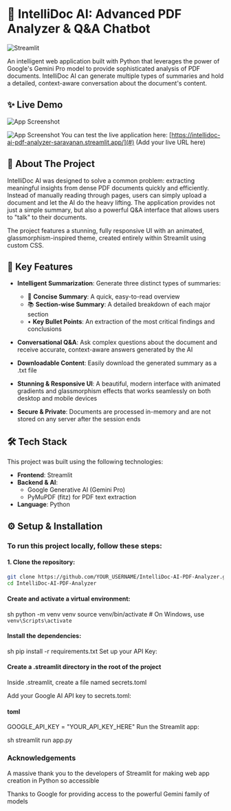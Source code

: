 # 🧠 IntelliDoc AI: Advanced PDF Analyzer & Q&A Chatbot

![Streamlit](https://static.streamlit.io/badges/streamlit_badge_black_white.svg)

An intelligent web application built with Python that leverages the power of Google's Gemini Pro model to provide sophisticated analysis of PDF documents. IntelliDoc AI can generate multiple types of summaries and hold a detailed, context-aware conversation about the document's content.

## ✨ Live Demo

![App Screenshot](<img width="1919" height="879" alt="Screenshot 2025-07-30 000417" src="https://github.com/user-attachments/assets/cf7ed615-1784-4c53-a96c-3e1356181771" />)

![App Screenshot](<img width="1919" height="873" alt="Screenshot 2025-07-30 000429" src="https://github.com/user-attachments/assets/2642005c-4acd-47ae-b493-085bdce663ac" />)
You can test the live application here: [https://intellidoc-ai-pdf-analyzer-saravanan.streamlit.app/](#) (Add your live URL here)

## 🚀 About The Project

IntelliDoc AI was designed to solve a common problem: extracting meaningful insights from dense PDF documents quickly and efficiently. Instead of manually reading through pages, users can simply upload a document and let the AI do the heavy lifting. The application provides not just a simple summary, but also a powerful Q&A interface that allows users to "talk" to their documents.

The project features a stunning, fully responsive UI with an animated, glassmorphism-inspired theme, created entirely within Streamlit using custom CSS.

## 🔑 Key Features

- **Intelligent Summarization**: Generate three distinct types of summaries:
  - 🎯 **Concise Summary**: A quick, easy-to-read overview
  - 📚 **Section-wise Summary**: A detailed breakdown of each major section
  - • **Key Bullet Points**: An extraction of the most critical findings and conclusions

- **Conversational Q&A**: Ask complex questions about the document and receive accurate, context-aware answers generated by the AI

- **Downloadable Content**: Easily download the generated summary as a .txt file

- **Stunning & Responsive UI**: A beautiful, modern interface with animated gradients and glassmorphism effects that works seamlessly on both desktop and mobile devices

- **Secure & Private**: Documents are processed in-memory and are not stored on any server after the session ends

## 🛠️ Tech Stack

This project was built using the following technologies:

- **Frontend**: Streamlit
- **Backend & AI**:
  - Google Generative AI (Gemini Pro)
  - PyMuPDF (fitz) for PDF text extraction
- **Language**: Python

## ⚙️ Setup & Installation

### To run this project locally, follow these steps:

#### 1. Clone the repository:
```sh
git clone https://github.com/YOUR_USERNAME/IntelliDoc-AI-PDF-Analyzer.git
cd IntelliDoc-AI-PDF-Analyzer
```

#### Create and activate a virtual environment:

sh
python -m venv venv
source venv/bin/activate  # On Windows, use `venv\Scripts\activate`

#### Install the dependencies:

sh
pip install -r requirements.txt
Set up your API Key:

#### Create a .streamlit directory in the root of the project

Inside .streamlit, create a file named secrets.toml

Add your Google AI API key to secrets.toml:

#### toml
GOOGLE_API_KEY = "YOUR_API_KEY_HERE"
Run the Streamlit app:

sh
streamlit run app.py
### Acknowledgements
A massive thank you to the developers of Streamlit for making web app creation in Python so accessible

Thanks to Google for providing access to the powerful Gemini family of models
